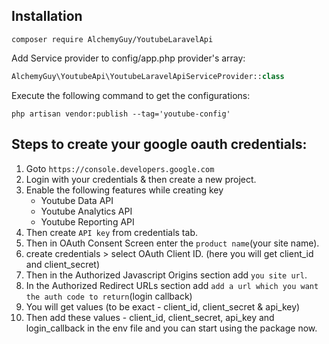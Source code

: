## Installation
 
```shell
composer require AlchemyGuy/YoutubeLaravelApi
```

Add Service provider to config/app.php provider's array:
```php
AlchemyGuy\YoutubeApi\YoutubeLaravelApiServiceProvider::class
```

Execute the following command to get the configurations:
```shell
php artisan vendor:publish --tag='youtube-config'
```

## Steps to create your google oauth credentials:

1. Goto `https://console.developers.google.com`
2. Login with your credentials & then create a new project.
3. Enable the following features while creating key
	- Youtube Data API
	- Youtube Analytics API
	- Youtube Reporting API
4. Then create `API key` from credentials tab.
5. Then in OAuth Consent Screen enter the `product name`(your site name). 
6. create credentials > select OAuth Client ID. (here you will get client_id and client_secret)
7. Then in the Authorized Javascript Origins section add `you site url`.
8. In the Authorized Redirect URLs section add `add a url which you want the auth code to return`(login callback)
9. You will get values (to be exact - client_id, client_secret & api_key) 
10. Then add these values - client_id, client_secret, api_key and login_callback in the env file and you can start using the package now.



